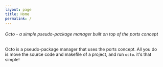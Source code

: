 ```yaml
---
layout: page
title: Home
permalink: /
---
```

###### Octo - a simple pseudo-package manager built on top of the ports concept
Octo is a pseudo-package manager that uses the ports concept. All you do is move the source code and makefile of a project, and 
run ```octo```. it's that simple!
